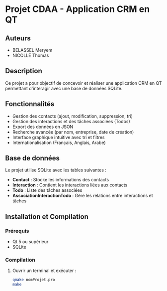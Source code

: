 # Projet CDAA - Application CRM en QT

## Auteurs  
- BELASSEL Meryem  
- NICOLLE Thomas  

## Description  
Ce projet a pour objectif de concevoir et réaliser une application CRM en QT permettant d'interagir avec une base de données SQLite.  

## Fonctionnalités  
- Gestion des contacts (ajout, modification, suppression, tri)  
- Gestion des interactions et des tâches associées (Todos)  
- Export des données en JSON  
- Recherche avancée (par nom, entreprise, date de création)  
- Interface graphique intuitive avec tri et filtres  
- Internationalisation (Français, Anglais, Arabe)  

## Base de données  
Le projet utilise SQLite avec les tables suivantes :  
- **Contact** : Stocke les informations des contacts  
- **Interaction** : Contient les interactions liées aux contacts  
- **Todo** : Liste des tâches associées  
- **AssociationInteractionTodo** : Gère les relations entre interactions et tâches  

## Installation et Compilation  
### Prérequis  
- Qt 5 ou supérieur  
- SQLite  

### Compilation  
1. Ouvrir un terminal et exécuter :  
   ```bash
   qmake nomProjet.pro
   make
